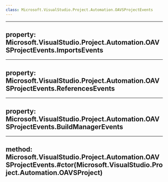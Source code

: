 ```yaml
---
class: Microsoft.VisualStudio.Project.Automation.OAVSProjectEvents
---
```


---
property: Microsoft.VisualStudio.Project.Automation.OAVSProjectEvents.ImportsEvents
---

---
property: Microsoft.VisualStudio.Project.Automation.OAVSProjectEvents.ReferencesEvents
---

---
property: Microsoft.VisualStudio.Project.Automation.OAVSProjectEvents.BuildManagerEvents
---

---
method: Microsoft.VisualStudio.Project.Automation.OAVSProjectEvents.#ctor(Microsoft.VisualStudio.Project.Automation.OAVSProject)
---

